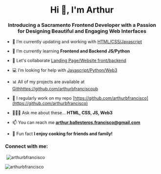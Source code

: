 <h1 align="center">Hi 👋, I'm Arthur</h1>
<h3 align="center">Introducing a Sacramento Frontend Developer with a Passion for Designing Beautiful and Engaging Web Interfaces</h3>

- 🚦 I’m currently updating and working with [HTML/CSS/Javascript](https://github.com/arthurbfrancisco)

- 📝 I’m currently learning **Frontend and Backend JS/Python**

- 🤼 Let's collaborate [Landing Page/Website front/backend](https://github.com/arthurbfrancisco)

- 💻 I’m looking for help with [Javascript/Python/Web3](https://github.com/arthurbfrancisco)

- 📊 All of my projects are available at [Githhttps://github.com/arthurbfranciscoub](Githhttps://github.com/arthurbfranciscoub)

- 📆 I regularly work on my repo [https://github.com/arthurbfrancisco](https://github.com/arthurbfrancisco)

- 🙋🏻‍♂️ Ask me about these... **HTML, CSS, JS, Web3**

- 📫 You can reach me **arthur.ballesteros.francisco@gmail.com**

- 🤫 Fun fact **I enjoy cooking for friends and family!**

<h3 align="left">Connect with me:</h3>
<p align="left">

<p>&nbsp;<img align="center" src="https://github-readme-stats.vercel.app/api?username=arthurbfrancisco&show_icons=true&locale=en" alt="arthurbfrancisco" /></p>

<p><img align="center" src="https://github-readme-streak-stats.herokuapp.com/?user=arthurbfrancisco&" alt="arthurbfrancisco" /></p>
